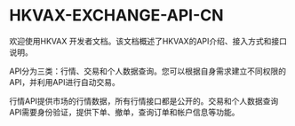 # HKVAX-EXCHANGE-API-CN
欢迎使用HKVAX 开发者文档。该文档概述了HKVAX的API介绍、接入方式和接口说明。

API分为三类：行情、交易和个人数据查询。您可以根据自身需求建立不同权限的API，并利用API进行自动交易。

行情API提供市场的行情数据，所有行情接口都是公开的。交易和个人数据查询API需要身份验证，提供下单、撤单，查询订单和帐户信息等功能。
